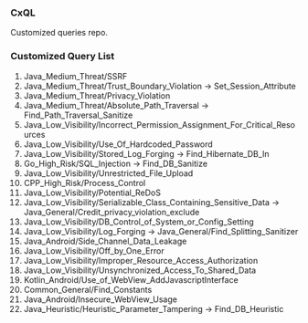 ### CxQL
Customized queries repo.


### Customized Query List
1. Java_Medium_Threat/SSRF
2. Java_Medium_Threat/Trust_Boundary_Violation -> Set_Session_Attribute
3. Java_Medium_Threat/Privacy_Violation
4. Java_Medium_Threat/Absolute_Path_Traversal -> Find_Path_Traversal_Sanitize
5. Java_Low_Visibility/Incorrect_Permission_Assignment_For_Critical_Resources
6. Java_Low_Visibility/Use_Of_Hardcoded_Password
7. Java_Low_Visibility/Stored_Log_Forging -> Find_Hibernate_DB_In
8. Go_High_Risk/SQL_Injection -> Find_DB_Sanitize
9. Java_Low_Visibility/Unrestricted_File_Upload
10. CPP_High_Risk/Process_Control
11. Java_Low_Visibility/Potential_ReDoS
12. Java_Low_Visibility/Serializable_Class_Containing_Sensitive_Data -> Java_General/Credit_privacy_violation_exclude
13. Java_Low_Visibility/DB_Control_of_System_or_Config_Setting
14. Java_Low_Visibility/Log_Forging -> Java_General/Find_Splitting_Sanitizer
15. Java_Android/Side_Channel_Data_Leakage
16. Java_Low_Visibility/Off_by_One_Error
17. Java_Low_Visibility/Improper_Resource_Access_Authorization
18. Java_Low_Visibility/Unsynchronized_Access_To_Shared_Data
19. Kotlin_Android/Use_of_WebView_AddJavascriptInterface
20. Common_General/Find_Constants
21. Java_Android/Insecure_WebView_Usage
22. Java_Heuristic/Heuristic_Parameter_Tampering -> Find_DB_Heuristic